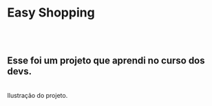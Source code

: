 <h1>Easy Shopping</h1>
<br>
<br>
<h2>Esse foi um projeto que aprendi no curso dos devs.</h2
<br>
<br>
Ilustração do projeto.
<br>
<br>
<img src="https://raw.githubusercontent.com/Carlosprogramador84/Easy-Shopping/c7cad3aa74a309a02e342cc0c14b1d84d8c71a69/pc.png/>




